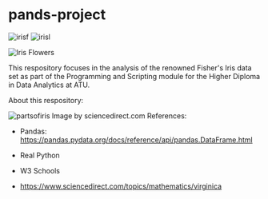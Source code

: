 # pands-project


![irisf](https://encrypted-tbn0.gstatic.com/images?q=tbn:ANd9GcTcNXq50FUh8mbSOda2ftmbb0Zf6KeCPeUjfg&s)
![irisl](https://encrypted-tbn0.gstatic.com/images?q=tbn:ANd9GcRpTfCeXAg2M1NblVGoTo2gT-wrusoSgufS1AIbfKCFMFlXuO-dA97pX9Z_MSC7otrelK0&usqp=CAU)







![Iris Flowers](https://live.staticflickr.com/387/18749262238_59870d95bd_n.jpg)

This respository focuses in the analysis of the renowned Fisher's Iris data set as part of the Programming and Scripting module for the Higher Diploma in Data Analytics at ATU.

About this respository:

![partsofiris](https://ars.els-cdn.com/content/image/3-s2.0-B9780128147610000034-f03-01-9780128147610.jpg)
Image by sciencedirect.com
References:

- Pandas: https://pandas.pydata.org/docs/reference/api/pandas.DataFrame.html

- Real Python

- W3 Schools

- https://www.sciencedirect.com/topics/mathematics/virginica